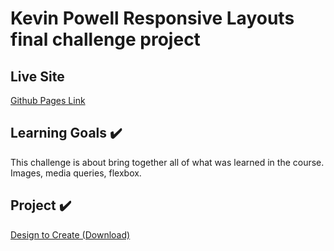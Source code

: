 # Kevin Powell Responsive Layouts final challenge project

## Live Site
[Github Pages Link](https://patrick-dolan.github.io/kp-responsivelayouts-finalproject/)

## Learning Goals ✔️
This challenge is about bring together all of what was learned in the course. Images, media queries, flexbox.

## Project ✔️
[Design to Create (Download)](https://courses.kevinpowell.co/rails/active_storage/blobs/redirect/eyJfcmFpbHMiOnsibWVzc2FnZSI6IkJBaHBBMnNTRlE9PSIsImV4cCI6bnVsbCwicHVyIjoiYmxvYl9pZCJ9fQ==--80496d5e2fc3765966defb557cbe015671e38c50/final-challenge-specs.pdf?disposition=attachment)

<!-- ✔️ -->